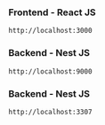 ### Frontend - React JS

`http://localhost:3000`

### Backend - Nest JS

`http://localhost:9000`

### Backend - Nest JS

`http://localhost:3307`
